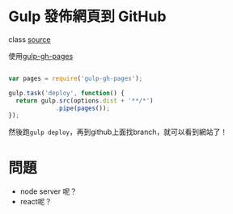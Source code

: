 # Gulp 發佈網頁到 GitHub

class [source](https://github.com/hdngr/treehouse-gulp-ghpages)

使用[gulp-gh-pages](https://www.npmjs.com/package/gulp-gh-pages)

```js

var pages = require('gulp-gh-pages');

gulp.task('deploy', function() {
  return gulp.src(options.dist + '**/*')
             .pipe(pages());
});
```

然後跑`gulp deploy`，再到github上面找branch，就可以看到網站了！

# 問題

* node server 呢？
* react呢？
















